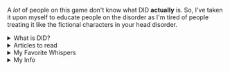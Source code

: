 A *lot* of people on this game don't know what DID **actually** is. So, I've taken it upon myself to educate people on the disorder as I'm tired of people treating it like the fictional characters in your head disorder.

<details>
<summary>What is DID?</summary>
  
> DID is a complex dissociative disorder that is characterized by the presence of two or more distinct identity states. It develops as the result of trauma occurring during a person's childhood **specifically** before the ages of 5-10. The role the trauma has in the development of DID is that it stunts the development of a central integrated consciousness. This, alongside disorganized attachment from caregivers and their denial of the traumas happening to the child causes the child to develop DID as a coping mechanism for their current situation.

<h2>DID vs OSDD</h2>

> OSDD-1, or other specified dissociative disorder subtype 1, is a dissociative disorder that develops like DID but is missing one of the main diagnostic features of DID. For example, OSDD-1a has parts or alters that are less distinct from each other, while OSDD-1b lacks significant amnesia. This, however, does not mean they don't experience amnesia. Someone with OSDD-1b could experience emotional amnesia, but not blackout amnesia.

> When comparing DID to OSDD-1, it's important to look at the theory of structural dissociation. Unlike DID, OSDD deals with secondary structural dissociation while DID deals with teritiary structural dissociation. The difference between secondary and teritiary structural dissociation is that secondary structural dissociation only has one ANP (apparently normal parts) and multiple EPs (emotional parts) while teritiary structural dissociation has multiple ANPs and EPs.

<img width="436" height="398" alt="image" src="https://github.com/user-attachments/assets/15e69b71-35d1-41ef-8806-8ab9f7a89aeb" /><img width="436" height="398" alt="image" src="https://github.com/user-attachments/assets/0d05a2f3-c5f3-4f0e-94ce-009389d728b6" />

<h2>"I'm not reading allat / Can you explain it in simpler terms?"</h2>

<img width="1387" height="810" alt="image" src="https://github.com/user-attachments/assets/71414854-f3d6-4853-bb5b-2da03b2923b5" />

<h2>My sources</h2>

[DSM-5](https://web.archive.org/web/20250418124140/https://repository.poltekkes-kaltim.ac.id/657/1/Diagnostic%20and%20statistical%20manual%20of%20mental%20disorders%20_%20DSM-5%20(%20PDFDrive.com%20).pdf)

[DSM-5-TR](https://web.archive.org/web/20250429141442/https://www.mredscircleoftrust.com/storage/app/media/DSM%205%20TR.pdf)

[Theory of Structural Dissociation / The Haunted Self](https://www.docdroid.net/arPAtHT/van-der-hart-2006-the-haunted-self-pdf) || [Simplified version](https://did-research.org/origin/structural_dissociation/)

https://traumadissociation.com/dissociativeidentitydisorder.html

<h2>Other Things to note</h2>

> There are other subtypes of OSDD than just OSDD-1. OSDD-2,3,4,5,etc. are dissociative disorders with specific symptoms. These symptoms can be identity alterations due to brainwashing, acute dissociative reaction, dissociative trance, and Gasner's syndrome.

<h3>Other Sources</h3>

https://traumadissociation.com/osdd.html
</details>

<details>
<summary>Articles to read</summary>
  
[did master list](https://rentry.co/DID-Research#did-and-osdd) <- All compiled by me and has a list of information

[the haunted self](https://www.docdroid.net/arPAtHT/van-der-hart-2006-the-haunted-self-pdf) - theory of structural dissociation
> simplified: https://did-research.org/origin/structural_dissociation/

[dissociative identity disorder - a controversial diagnosis](https://pmc.ncbi.nlm.nih.gov/articles/PMC2719457/)

[dissociative identity disorder](https://www.ncbi.nlm.nih.gov/books/NBK568768/)

[The Role of Social Media in the Presentation of Dissociative Symptoms in Adolescents](https://www.jaacap.org/article/S0890-8567(23)00302-7/abstract)

[Dissociation debates: everything you know is wrong](https://pmc.ncbi.nlm.nih.gov/articles/PMC6296396/)

[YouTube and TikTok as a source of medical information on dissociative identity disorder](https://doaj.org/article/4361048349624dfc959bcc8f3ca0604f)

[Attachment, Trauma and Multiplicity : Working with Dissociative Identity Disorder](https://www.taylorfrancis.com/books/edit/10.4324/9780203831144/attachment-trauma-multiplicity-valerie-sinason)

[dissociative identity disorder](https://www.ncbi.nlm.nih.gov/books/NBK568768/)

[Dissociative Identity Disorder (formerly Multiple Personality Disorder)](https://traumadissociation.com/dissociativeidentitydisorder.html)
</details>

<details>
<summary> My Favorite Whispers </summary>
  
This is all very positive and I'm glad that my resources and information has been of use to people 🤍 I just like showcasing the way I've impacted people since it makes me happy :3 

<img width="457" height="224" alt="image" src="https://github.com/user-attachments/assets/8ff5519d-4033-4768-8968-2380569daf4e"/>

<img width="379" height="404" alt="image" src="https://github.com/user-attachments/assets/5329bc5b-0b43-439b-b9d9-e99a8ee50d09" />

</details>

<details>
<summary> My Info </summary>
  
Info is in my website. If you can't see it properly, I'll make a rentry soon.

</details>
